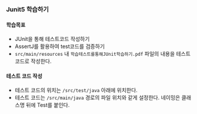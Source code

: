 ### Junit5 학습하기 
 
#### 학습목표
 - JUnit을 통해 테스트코드 작성하기
 - AssertJ를 활용하여 test코드를 검증하기
 - `src/main/resources` 내 `학습테스트를통해JUnit학습하기.pdf` 파일의 내용을 테스트 코드로 작성한다.
 
#### 테스트 코드 작성
 - 테스트 코드의 위치는 `/src/test/java` 아래에 위치한다.
 - 테스트 코드는 `/src/main/java` 경로의 파일 위치와 같게 설정한다. 네이밍은 클래스명 뒤에 Test를 붙인다.

